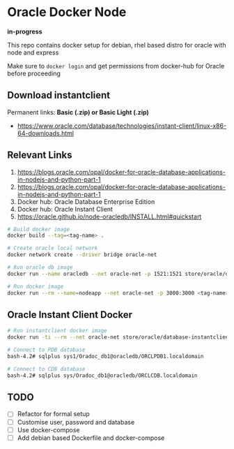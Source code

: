 # Oracle Docker Node

**in-progress**

This repo contains docker setup for debian, rhel based distro for oracle with node and express

Make sure to `docker login` and get permissions from docker-hub for Oracle before proceeding

## Download instantclient

Permanent links: **Basic (.zip) or Basic Light (.zip)**

* https://www.oracle.com/database/technologies/instant-client/linux-x86-64-downloads.html

## Relevant Links

1. https://blogs.oracle.com/opal/docker-for-oracle-database-applications-in-nodejs-and-python-part-1
2. https://blogs.oracle.com/opal/docker-for-oracle-database-applications-in-nodejs-and-python-part-1
3. Docker hub: Oracle Database Enterprise Edition
4. Docker hub: Oracle Instant Client
4. https://oracle.github.io/node-oracledb/INSTALL.html#quickstart

```sh
# Build docker image
docker build --tag=<tag-name> .

# Create oracle local network
docker network create --driver bridge oracle-net

# Run oracle db image
docker run --name oracledb --net oracle-net -p 1521:1521 store/oracle/database-enterprise:12.2.0.1

# Run docker image
docker run --rm --name=nodeapp --net oracle-net -p 3000:3000 <tag-name>
```

## Oracle Instant Client Docker

```sh
# Run instantclient docker image
docker run -ti --rm --net oracle-net store/oracle/database-instantclient:12.2.0.1 /bin/bash

# Connect to PDB database
bash-4.2# sqlplus sys1/Oradoc_db1@oracledb/ORCLPDB1.localdomain

# Connect to CDB database
bash-4.2# sqlplus sys/Oradoc_db1@oracledb/ORCLCDB.localdomain
```

## TODO

- [ ] Refactor for formal setup
- [ ] Customise user, password and database
- [ ] Use docker-compose
- [ ] Add debian based Dockerfile and docker-compose
